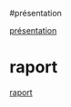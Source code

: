 
#présentation

[présentation](https://www.canva.com/design/DAGCNacHeZQ/J84Iv2irIFE5lQ_I7KO4Uw/watch?utm_content=DAGCNacHeZQ&utm_campaign=designshare&utm_medium=link&utm_source=editor)

# raport 

[raport](https://www.canva.com/design/DAGBgFEIc5g/kT740Psehm6NXgIJv-bXwA/view?utm_content=DAGBgFEIc5g&utm_campaign=designshare&utm_medium=link&utm_source=editor)